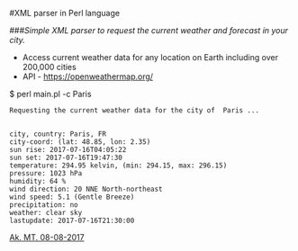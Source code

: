 #XML parser in Perl language

###*Simple XML parser to request the current weather and forecast in your city.* 

* Access current weather data for any location on Earth including over 200,000 cities
* API - https://openweathermap.org/


$ perl main.pl -c  Paris

	Requesting the current weather data for the city of  Paris ... 


	city, country: Paris, FR
	city-coord: (lat: 48.85, lon: 2.35)
	sun rise: 2017-07-16T04:05:22
	sun set: 2017-07-16T19:47:30
	temperature: 294.95 kelvin, (min: 294.15, max: 296.15)
	pressure: 1023 hPa
	humidity: 64 %
	wind direction: 20 NNE North-northeast
	wind speed: 5.1 (Gentle Breeze)
	precipitation: no
	weather: clear sky
	lastupdate: 2017-07-16T21:30:00



[Ak. MT. 08-08-2017](http://akmtir.com/)
